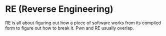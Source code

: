 # RE (Reverse Engineering)

RE is all about figuring out how a piece of software works from its compiled form to figure out how to break it. Pwn and RE usually overlap.